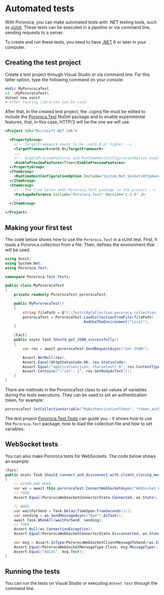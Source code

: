 # Automated tests

With Pororoca, you can make automated tests with .NET testing tools, such as [xUnit](https://xunit.net/). These tests can be executed in a pipeline or via command line, sending requests to a server.

To create and run these tests, you need to have [.NET](https://dotnet.microsoft.com) 6 or later in your computer.

## Creating the test project

Create a test project through Visual Studio or via command line. For this latter option, type the following command on your console:

```sh
mkdir MyPororocaTest
cd .\MyPororocaTest\
dotnet new xunit
# other testing libraries can be used
```

After that, in the created test project, the .csproj file must be edited to include the [Pororoca.Test](https://www.nuget.org/packages/Pororoca.Test/) NuGet package and to enable experimental features, that, in this case, HTTP/3 will be the one we will use.

```xml
<Project Sdk="Microsoft.NET.Sdk">

  <PropertyGroup>
    <!-- TargetFramework needs to be .net6.0 or higher -->
    <TargetFramework>net6.0</TargetFramework>
    ...
    <!-- EnablePreviewFeatures and RuntimeHostConfigurationOption enable HTTP/3 in the project -->
    <EnablePreviewFeatures>True</EnablePreviewFeatures>
  </PropertyGroup>
  <ItemGroup>
    <RuntimeHostConfigurationOption Include="System.Net.SocketsHttpHandler.Http3Support" Value="true" />
  </ItemGroup>
  <ItemGroup>
    <!-- The line below adds Pororoca.Test package to the project -->
    <PackageReference Include="Pororoca.Test" Version="1.5.0" />
    ...
  </ItemGroup>

</Project>
```

## Making your first test

The code below shows how to use the `Pororoca.Test` in a xUnit test. First, it loads a Pororoca collection from a file. Then, defines the environment that will be used.

```cs
using Xunit;
using System.Net;
using Pororoca.Test;

namespace Pororoca.Test.Tests;

public class MyPororocaTest
{
    private readonly PororocaTest pororocaTest;

    public MyPororocaTest()
    {
        string filePath = @"C:\Tests\MyCollection.pororoca_collection.json";
        pororocaTest = PororocaTest.LoadCollectionFromFile(filePath)
                                   .AndUseTheEnvironment("Local");
    }

    [Fact]
    public async Task Should_get_JSON_successfully()
    {
        var res = await pororocaTest.SendRequestAsync("Get JSON");

        Assert.NotNull(res);
        Assert.Equal(HttpStatusCode.OK, res.StatusCode);
        Assert.Equal("application/json; charset=utf-8", res.ContentType);
        Assert.Contains("\"id\": 1", res.GetBodyAsText());
    }
}
```

There are methods in the PororocaTest class to set values of variables during the tests executions. They can be used to set an authentication token, for example:

```cs
pororocaTest.SetCollectionVariable("MyAuthenticationToken", "token_auth");
```

The test project [Pororoca.Test.Tests](https://github.com/alexandrehtrb/Pororoca/tree/master/tests/Pororoca.Test.Tests) can guide you - it shows how to use the `Pororoca.Test` package, how to load the collection file and how to set variables.

## WebSocket tests

You can also make Pororoca tests for WebSockets. The code below shows an example:

```cs
[Fact]
public async Task Should_connect_and_disconnect_with_client_closing_message_successfully()
{
    // GIVEN AND WHEN
    var ws = await this.pororocaTest.ConnectWebSocketAsync("WebSocket HTTP1");
    // THEN
    Assert.Equal(PororocaWebSocketConnectorState.Connected, ws.State);

    // WHEN
    var waitForSend = Task.Delay(TimeSpan.FromSeconds(1));
    var sending = ws.SendMessageAsync("Bye").AsTask();
    await Task.WhenAll(waitForSend, sending);  
    // THEN
    Assert.Null(ws.ConnectionException);
    Assert.Equal(PororocaWebSocketConnectorState.Disconnected, ws.State);

    var msg = Assert.IsType<PororocaWebSocketClientMessageToSend>(ws.ExchangedMessages[0]);
    Assert.Equal(PororocaWebSocketMessageType.Close, msg.MessageType);
    Assert.Equal("Adiós", msg.Text);
}
```

## Running the tests

You can run the tests on Visual Studio or executing `dotnet test` through the command line.